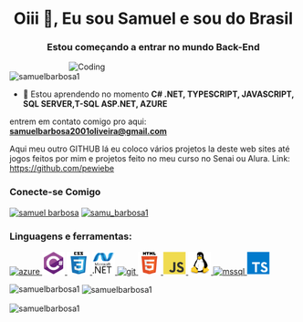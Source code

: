 
<h1 align="center">Oiii 👋, Eu sou Samuel e sou do Brasil</h1>
<h3 align="center">Estou começando a entrar no mundo Back-End</h3>
<img align="right" alt="Coding" width="400" src="https://cdn.dribbble.com/users/1162077/screenshots/3848914/programmer.gif">
<p align="left"> <img src="https://komarev.com/ghpvc/?username=samuelbarbosa1&label=Profile%20views&color=0e75b6&style=flat" alt="samuelbarbosa1" /> </p>

- 🌱 Estou aprendendo no momento **C# .NET, TYPESCRIPT, JAVASCRIPT, SQL SERVER,T-SQL ASP.NET, AZURE**

entrem em contato comigo pro aqui: **samuelbarbosa2001oliveira@gmail.com**

Aqui meu outro GITHUB lá eu coloco vários projetos la deste web sites até jogos feitos por mim e projetos feito no meu curso no Senai ou Alura.
Link: https://github.com/pewiebe

<h3 align="left">Conecte-se Comigo</h3>
<p align="left">
<a href="https://linkedin.com/in/samuel barbosa" target="blank"><img align="center" src="https://raw.githubusercontent.com/rahuldkjain/github-profile-readme-generator/master/src/images/icons/Social/linked-in-alt.svg" alt="samuel barbosa" height="30" width="40" /></a>
<a href="https://instagram.com/samu_barbosa1" target="blank"><img align="center" src="https://raw.githubusercontent.com/rahuldkjain/github-profile-readme-generator/master/src/images/icons/Social/instagram.svg" alt="samu_barbosa1" height="30" width="40" /></a>
</p> 

<h3 align="left">Linguagens e ferramentas:</h3>
<p align="left"> <a href="https://azure.microsoft.com/en-in/" target="_blank" rel="noreferrer"> <img src="https://www.vectorlogo.zone/logos/microsoft_azure/microsoft_azure-icon.svg" alt="azure" width="40" height="40"/> </a> <a href="https://www.w3schools.com/cs/" target="_blank" rel="noreferrer"> <img src="https://raw.githubusercontent.com/devicons/devicon/master/icons/csharp/csharp-original.svg" alt="csharp" width="40" height="40"/> </a> <a href="https://www.w3schools.com/css/" target="_blank" rel="noreferrer"> <img src="https://raw.githubusercontent.com/devicons/devicon/master/icons/css3/css3-original-wordmark.svg" alt="css3" width="40" height="40"/> </a> <a href="https://dotnet.microsoft.com/" target="_blank" rel="noreferrer"> <img src="https://raw.githubusercontent.com/devicons/devicon/master/icons/dot-net/dot-net-original-wordmark.svg" alt="dotnet" width="40" height="40"/> </a> <a href="https://git-scm.com/" target="_blank" rel="noreferrer"> <img src="https://www.vectorlogo.zone/logos/git-scm/git-scm-icon.svg" alt="git" width="40" height="40"/> </a> <a href="https://www.w3.org/html/" target="_blank" rel="noreferrer"> <img src="https://raw.githubusercontent.com/devicons/devicon/master/icons/html5/html5-original-wordmark.svg" alt="html5" width="40" height="40"/> </a> <a href="https://developer.mozilla.org/en-US/docs/Web/JavaScript" target="_blank" rel="noreferrer"> <img src="https://raw.githubusercontent.com/devicons/devicon/master/icons/javascript/javascript-original.svg" alt="javascript" width="40" height="40"/> </a> <a href="https://www.linux.org/" target="_blank" rel="noreferrer"> <img src="https://raw.githubusercontent.com/devicons/devicon/master/icons/linux/linux-original.svg" alt="linux" width="40" height="40"/> </a> <a href="https://www.microsoft.com/en-us/sql-server" target="_blank" rel="noreferrer"> <img src="https://www.svgrepo.com/show/303229/microsoft-sql-server-logo.svg" alt="mssql" width="40" height="40"/> </a> <a href="https://www.typescriptlang.org/" target="_blank" rel="noreferrer"> <img src="https://raw.githubusercontent.com/devicons/devicon/master/icons/typescript/typescript-original.svg" alt="typescript" width="40" height="40"/> </a> </p>



<p><img align="left" src="https://github-readme-stats.vercel.app/api/top-langs?username=samuelbarbosa1&show_icons=true&locale=en&layout=compact" alt="samuelbarbosa1" /></p>
<p>&nbsp;<img align="center" src="https://github-readme-stats.vercel.app/api?username=samuelbarbosa1&show_icons=true&locale=en" alt="samuelbarbosa1" /></p>
<p><img align="center" src="https://github-readme-streak-stats.herokuapp.com/?user=samuelbarbosa1&" alt="samuelbarbosa1" /></p>



